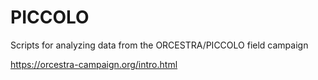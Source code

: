 # PICCOLO

Scripts for analyzing data from the ORCESTRA/PICCOLO field campaign

https://orcestra-campaign.org/intro.html
